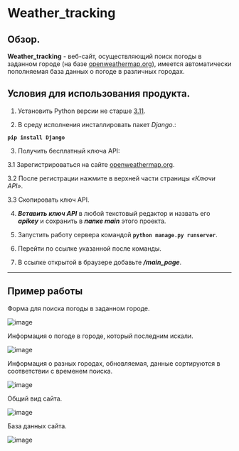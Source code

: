 # **Weather_tracking**
## Обзор. 
**Weather_tracking** -  веб-сайт, осуществляющий поиск погоды в заданном городе (на базе [openweathermap.org](https://openweathermap.org/)),
имеется автоматически пополняемая база данных о погоде в различных городах.
##  Условия для использования продукта.
1. Установить Python версии не старше [3.11](https://www.python.org/downloads/).

2. В среду исполнения инсталлировать пакет _Django_.:

**`pip install Django`**

3. Получить бесплатный ключа API:

3.1 Зарегистрироваться на сайте [openweathermap.org](https://openweathermap.org/).

3.2 После регистрации нажмите в верхней части страницы _«Ключи API»_.

3.3 Скопировать ключ API.

4. **_Вставить ключ API_** в любой текстовый редактор и назвать его **_apikey_** и сохранить в **_папке main_** этого проекта.

5. Запустить работу сервера командой **```python manage.py runserver```**.

6. Перейти по ссылке указанной после команды.

7. В ссылке открытой в браузере добавьте **_/main_page_**.
____
## Пример работы
Форма для поиска погоды в заданном городе.

![image](https://github.com/kostevich/weather_tracking/assets/109979502/92b789f6-ab64-4a97-aba4-abf2a477afd2)

Информация о погоде в городе, который последним искали.

![image](https://github.com/kostevich/weather_tracking/assets/109979502/c6ff7702-615d-45d1-aefd-337702773f41)

Информация о разных городах, обновляемая, данные сортируются в соответствии с временем поиска.

![image](https://github.com/kostevich/weather_tracking/assets/109979502/25abb70a-42df-4304-9a74-bf025a08ee4f)

Общий вид сайта.

![image](https://github.com/kostevich/weather_tracking/assets/109979502/510f2eac-67e3-4cdc-a94b-65a428fd428e)

База данных сайта.

![image](https://github.com/kostevich/weather_tracking/assets/109979502/11ad2059-ee65-43ee-9bcd-d8cc9a3c7c62)





